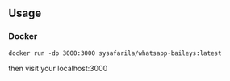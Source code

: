 ## Usage

### Docker

```shell
docker run -dp 3000:3000 sysafarila/whatsapp-baileys:latest
```

then visit your localhost:3000
